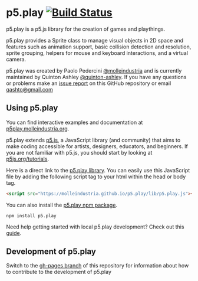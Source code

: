 # p5.play [![Build Status](https://travis-ci.org/molleindustria/p5.play.svg?branch=master)](https://travis-ci.org/molleindustria/p5.play)

p5.play is a p5.js library for the creation of games and playthings.

p5.play provides a Sprite class to manage visual objects in 2D space and features such as animation support, basic collision detection and resolution, sprite grouping, helpers for mouse and keyboard interactions, and a virtual camera.

p5.play was created by Paolo Pedercini [@molleindustria][] and is currently maintained by Quinton Ashley [@quinton-ashley][]. If you have any questions or problems make an [issue report][] on this GitHub repository or email <qashto@gmail.com>

## Using p5.play

You can find interactive examples and documentation at [p5play.molleindustria.org][].

p5.play extends [p5.js][], a JavaScript library (and community) that aims to make coding accessible for artists, designers, educators, and beginners. If you are not familiar with p5.js, you should start by looking at [p5js.org/tutorials][].

Here is a direct link to the [p5.play library][]. You can easily use this JavaScript file by adding the following script tag to your html within the head or body tag.

```html
<script src="https://molleindustria.github.io/p5.play/lib/p5.play.js"></script>
```

You can also install the [p5.play npm package][].

```
npm install p5.play
```

Need help getting started with local p5.play development? Check out this [guide](https://github.com/molleindustria/p5.play/wiki/Get-Started).

## Development of p5.play

Switch to the [gh-pages branch][] of this repository for information about how to contribute to the development of p5.play

[p5.js]: https://p5js.org
[p5js.org/tutorials]: https://p5js.org/tutorials/
[p5play.molleindustria.org]: https://p5play.molleindustria.org
[p5.play library]: https://molleindustria.github.io/p5.play/lib/p5.play.js
[p5.play npm package]: https://www.npmjs.com/package/p5.play
[p5.play website]: https://p5play.molleindustria.org
[documentation]: https://p5play.molleindustria.org/docs/
[example projects]: https://p5play.molleindustria.org/examples/
[issue report]: https://github.com/molleindustria/p5.play/issues
[gh-pages branch]: https://github.com/molleindustria/p5.play/tree/gh-pages
[@quinton-ashley]: https://github.com/quinton-ashley
[@molleindustria]: https://github.com/molleindustria
